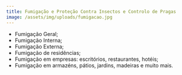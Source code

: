```yaml
---
title: Fumigação e Proteção Contra Insectos e Controlo de Pragas
image: /assets/img/uploads/fumigacao.jpg
---
```

* Fumigação Geral;
* Fumigação Interna;
* Fumigação Externa;
* Fumigação de residências;
* Fumigação em empresas: escritórios, restaurantes, hotéis;
* Fumigação em armazéns, pátios, jardins, madeiras e muito mais.
